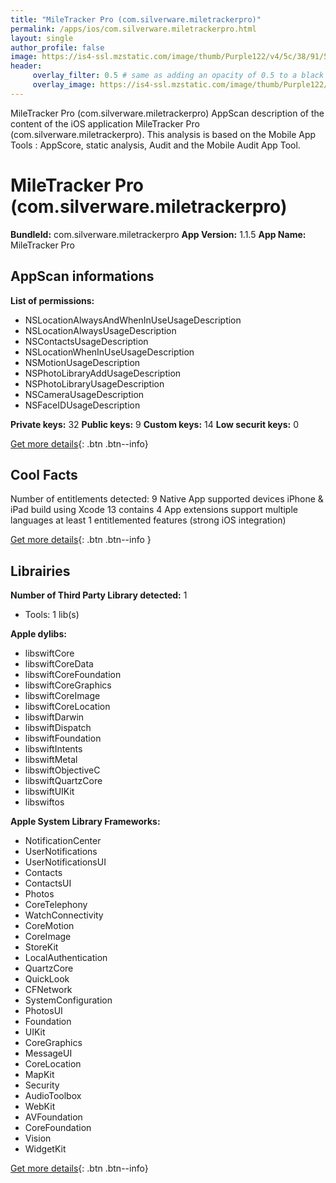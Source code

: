 ```yaml
---
title: "MileTracker Pro (com.silverware.miletrackerpro)"
permalink: /apps/ios/com.silverware.miletrackerpro.html
layout: single
author_profile: false
image: https://is4-ssl.mzstatic.com/image/thumb/Purple122/v4/5c/38/91/5c38917b-57f7-6d85-c23d-a9618e760ed5/AppIconMT-0-0-1x_U007emarketing-0-0-0-7-0-0-sRGB-0-0-0-GLES2_U002c0-512MB-85-220-0-0.png/512x512bb.jpg
header: 
     overlay_filter: 0.5 # same as adding an opacity of 0.5 to a black background
     overlay_image: https://is4-ssl.mzstatic.com/image/thumb/Purple122/v4/5c/38/91/5c38917b-57f7-6d85-c23d-a9618e760ed5/AppIconMT-0-0-1x_U007emarketing-0-0-0-7-0-0-sRGB-0-0-0-GLES2_U002c0-512MB-85-220-0-0.png/512x512bb.jpg
---
```

MileTracker Pro (com.silverware.miletrackerpro) AppScan description of the content of the iOS application MileTracker Pro (com.silverware.miletrackerpro). This analysis is based on the Mobile App Tools : AppScore, static analysis, Audit and the Mobile Audit App Tool.

# MileTracker Pro (com.silverware.miletrackerpro)

**BundleId:** com.silverware.miletrackerpro
**App Version:** 1.1.5
**App Name:** MileTracker Pro


## AppScan informations 

**List of permissions:** 
- NSLocationAlwaysAndWhenInUseUsageDescription
- NSLocationAlwaysUsageDescription
- NSContactsUsageDescription
- NSLocationWhenInUseUsageDescription
- NSMotionUsageDescription
- NSPhotoLibraryAddUsageDescription
- NSPhotoLibraryUsageDescription
- NSCameraUsageDescription
- NSFaceIDUsageDescription
  
  
**Private keys:** 32
**Public keys:** 9
**Custom keys:** 14
**Low securit keys:** 0
  
[Get more details](/pricing.html){: .btn .btn--info}

## Cool Facts

Number of entitlements detected: 9
Native App
supported devices iPhone & iPad
build using Xcode 13
contains 4 App extensions
support multiple languages
at least 1 entitlemented features (strong iOS integration)
  
[Get more details](/pricing.html){: .btn .btn--info }

## Librairies 
**Number of Third Party Library detected:** 1
- Tools: 1 lib(s)


**Apple dylibs:**
- libswiftCore
- libswiftCoreData
- libswiftCoreFoundation
- libswiftCoreGraphics
- libswiftCoreImage
- libswiftCoreLocation
- libswiftDarwin
- libswiftDispatch
- libswiftFoundation
- libswiftIntents
- libswiftMetal
- libswiftObjectiveC
- libswiftQuartzCore
- libswiftUIKit
- libswiftos


**Apple System Library Frameworks:**
- NotificationCenter
- UserNotifications
- UserNotificationsUI
- Contacts
- ContactsUI
- Photos
- CoreTelephony
- WatchConnectivity
- CoreMotion
- CoreImage
- StoreKit
- LocalAuthentication
- QuartzCore
- QuickLook
- CFNetwork
- SystemConfiguration
- PhotosUI
- Foundation
- UIKit
- CoreGraphics
- MessageUI
- CoreLocation
- MapKit
- Security
- AudioToolbox
- WebKit
- AVFoundation
- CoreFoundation
- Vision
- WidgetKit


  
[Get more details](/pricing.html){: .btn .btn--info}

